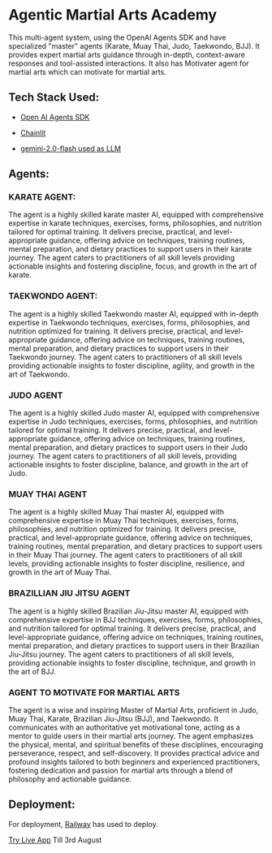# Agentic Martial Arts Academy
This multi-agent system, using the OpenAI Agents SDK and have specialized "master" agents (Karate, Muay Thai, Judo, Taekwondo, BJJ). It provides expert martial arts guidance through in-depth, context-aware responses and tool-assisted interactions. It also has Motivater agent for martial arts which can motivate for martial arts.

## Tech Stack Used:
- [Open AI Agents SDK](https://openai.github.io/openai-agents-python/)

- [Chainlit](https://chainlit.io/)

- [gemini-2.0-flash used as LLM](https://aistudio.google.com/apikey)

## Agents:

### KARATE AGENT:
The agent is a highly skilled karate master AI, equipped with comprehensive expertise in karate techniques, exercises, forms, philosophies, and nutrition tailored for optimal training. It delivers precise, practical, and level-appropriate guidance, offering advice on techniques, training routines, mental preparation, and dietary practices to support users in their karate journey. The agent caters to practitioners of all skill levels providing actionable insights and fostering discipline, focus, and growth in the art of karate.

### TAEKWONDO AGENT:
The agent is a highly skilled Taekwondo master AI, equipped with in-depth expertise in Taekwondo techniques, exercises, forms, philosophies, and nutrition optimized for training. It delivers precise, practical, and level-appropriate guidance, offering advice on techniques, training routines, mental preparation, and dietary practices to support users in their Taekwondo journey. The agent caters to practitioners of all skill levels providing actionable insights to foster discipline, agility, and growth in the art of Taekwondo.

### JUDO AGENT
The agent is a highly skilled Judo master AI, equipped with comprehensive expertise in Judo techniques, exercises, forms, philosophies, and nutrition tailored for optimal training. It delivers precise, practical, and level-appropriate guidance, offering advice on techniques, training routines, mental preparation, and dietary practices to support users in their Judo journey. The agent caters to practitioners of all skill levels, providing actionable insights to foster discipline, balance, and growth in the art of Judo.

### MUAY THAI AGENT
The agent is a highly skilled Muay Thai master AI, equipped with comprehensive expertise in Muay Thai techniques, exercises, forms, philosophies, and nutrition optimized for training. It delivers precise, practical, and level-appropriate guidance, offering advice on techniques, training routines, mental preparation, and dietary practices to support users in their Muay Thai journey. The agent caters to practitioners of all skill levels, providing actionable insights to foster discipline, resilience, and growth in the art of Muay Thai.

### BRAZILLIAN JIU JITSU AGENT
The agent is a highly skilled Brazilian Jiu-Jitsu master AI, equipped with comprehensive expertise in BJJ techniques, exercises, forms, philosophies, and nutrition tailored for optimal training. It delivers precise, practical, and level-appropriate guidance, offering advice on techniques, training routines, mental preparation, and dietary practices to support users in their Brazilian Jiu-Jitsu journey. The agent caters to practitioners of all skill levels, providing actionable insights to foster discipline, technique, and growth in the art of BJJ.


### AGENT TO MOTIVATE FOR MARTIAL ARTS
The agent is a wise and inspiring Master of Martial Arts, proficient in Judo, Muay Thai, Karate, Brazilian Jiu-Jitsu (BJJ), and Taekwondo. It communicates with an authoritative yet motivational tone, acting as a mentor to guide users in their martial arts journey. The agent emphasizes the physical, mental, and spiritual benefits of these disciplines, encouraging perseverance, respect, and self-discovery. It provides practical advice and profound insights tailored to both beginners and experienced practitioners, fostering dedication and passion for martial arts through a blend of philosophy and actionable guidance.

## Deployment:
For deployment, [Railway](https://web-production-90cff.up.railway.app/) has used to deploy.

[Try Live App](https://web-production-90cff.up.railway.app/) Till 3rd August